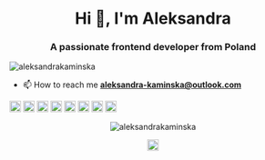 <h1 align="center">Hi 👋, I'm Aleksandra</h1>
<h3 align="center">A passionate frontend developer from Poland</h3>
<p align="left"> <img src="https://komarev.com/ghpvc/?username=aleksandrakaminska" alt="aleksandrakaminska" /> </p>

- 📫 How to reach me **aleksandra-kaminska@outlook.com**

<p align="left"><img src="https://konpa.github.io/devicon/devicon.git/icons/react/react-original-wordmark.svg" alt="react" width="20" height="20"/> <img src="https://konpa.github.io/devicon/devicon.git/icons/bootstrap/bootstrap-plain.svg" alt="bootstrap" width="20" height="20"/> <img src="https://konpa.github.io/devicon/devicon.git/icons/css3/css3-original-wordmark.svg" alt="css3" width="20" height="20"/> <img src="https://konpa.github.io/devicon/devicon.git/icons/html5/html5-original-wordmark.svg" alt="html5" width="20" height="20"/> <img src="https://konpa.github.io/devicon/devicon.git/icons/javascript/javascript-original.svg" alt="javascript" width="20" height="20"/> <img src="https://konpa.github.io/devicon/devicon.git/icons/typescript/typescript-original.svg" alt="typescript" width="20" height="20"/> <img src="https://konpa.github.io/devicon/devicon.git/icons/ruby/ruby-original-wordmark.svg" alt="ruby" width="20" height="20"/> <img src="https://konpa.github.io/devicon/devicon.git/icons/sass/sass-original.svg" alt="sass" width="20" height="20"/></p><p align="center"> <img src="https://github-readme-stats.vercel.app/api?username=aleksandrakaminska&show_icons=true" alt="aleksandrakaminska" /> </p>

<p align="center">
<a href="https://linkedin.com/in/aleksandra-kamińska" target="blank"><img align="center" src="https://cdn.jsdelivr.net/npm/simple-icons@3.0.1/icons/linkedin.svg" alt="aleksandra-kamińska" height="20" width="20" /></a>
</p>

<!--
**AleksandraKaminska/AleksandraKaminska** is a ✨ _special_ ✨ repository because its `README.md` (this file) appears on your GitHub profile.

Here are some ideas to get you started:

- 🔭 I’m currently working on ...
- 🌱 I’m currently learning ...
- 👯 I’m looking to collaborate on ...
- 🤔 I’m looking for help with ...
- 💬 Ask me about ...
- 📫 How to reach me: ...
- 😄 Pronouns: ...
- ⚡ Fun fact: ...
-->
